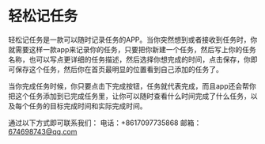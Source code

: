 # 轻松记任务
   轻松记任务是一款可以随时记录任务的APP。当你突然想到或者接收到任务时，你就需要这样一款app来记录你的任务，只要把你新建一个任务，然后写上你的任务名称，也可以写点更详细的任务描述，然后选择你想完成的时间，点击保存，你即可保存这个任务，然后你在首页最明显的位置看到自己添加的任务了。  
   
   当你完成任务时候，你只要点击下完成按钮，任务就代表完成，而且app还会帮你把这个任务添加到已完成任务里，让你可以随时查看什么时间完成了什么任务，以及每个任务的目标完成时间和实际完成时间。 
    
   通过以下方式即可联系我们： 电话：+8617097735868 邮箱：674698743@qq.com
